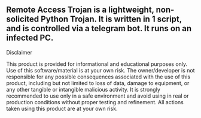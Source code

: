 Remote Access Trojan is a lightweight, non-solicited Python Trojan.
It is written in 1 script, and is controlled via a telegram bot. 
It runs on an infected PC.
-------------------------------------------------------------------------------------------------
Disclaimer

This product is provided for informational and educational purposes only. 
Use of this software/material is at your own risk. 
The owner/developer is not responsible for any possible consequences associated with the use of this product, including but not limited to loss of data, damage to equipment, or any other tangible or intangible malicious activity.
It is strongly recommended to use only in a safe environment and avoid using in real or production conditions without proper testing and refinement.
 All actions taken using this product are at your own risk.
